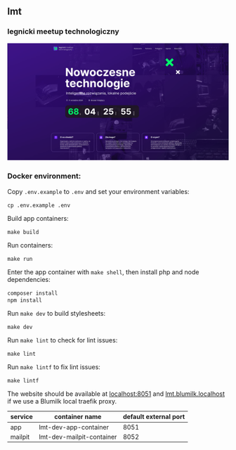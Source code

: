 ## lmt

### legnicki meetup technologiczny

![./screenshot.png](./screenshot.png)

### Docker environment:

Copy `.env.example` to `.env` and set your environment variables:

```
cp .env.example .env
```

Build app containers:

```
make build
```

Run containers:

```
make run
```

Enter the app container with `make shell`, then install php and node dependencies:

```
composer install
npm install
```

Run `make dev` to build stylesheets:

```
make dev
```

Run `make lint` to check for lint issues:

```
make lint
```

Run `make lintf` to fix lint issues:

```
make lintf
```

The website should be available at [localhost:8051](localhost:8051) and [lmt.blumilk.localhost](lmt.blumilk.localhost)
if we use a Blumilk local traefik proxy.

| service | container name            | default external port |
|---------|---------------------------|-----------------------|
| app     | lmt-dev-app-container     | 8051                  |
| mailpit | lmt-dev-mailpit-container | 8052                  |
